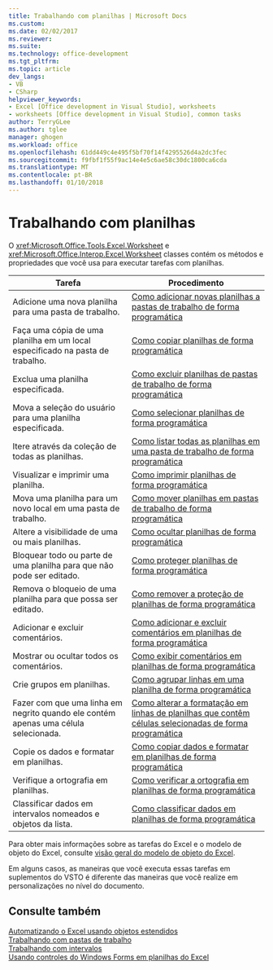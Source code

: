 ```yaml
---
title: Trabalhando com planilhas | Microsoft Docs
ms.custom: 
ms.date: 02/02/2017
ms.reviewer: 
ms.suite: 
ms.technology: office-development
ms.tgt_pltfrm: 
ms.topic: article
dev_langs:
- VB
- CSharp
helpviewer_keywords:
- Excel [Office development in Visual Studio], worksheets
- worksheets [Office development in Visual Studio], common tasks
author: TerryGLee
ms.author: tglee
manager: ghogen
ms.workload: office
ms.openlocfilehash: 61dd449c4e495f5bf70f14f4295526d4a2dc3fec
ms.sourcegitcommit: f9fbf1f55f9ac14e4e5c6ae58c30dc1800ca6cda
ms.translationtype: MT
ms.contentlocale: pt-BR
ms.lasthandoff: 01/10/2018
---
```

# <a name="working-with-worksheets"></a>Trabalhando com planilhas
  O <xref:Microsoft.Office.Tools.Excel.Worksheet> e <xref:Microsoft.Office.Interop.Excel.Worksheet> classes contém os métodos e propriedades que você usa para executar tarefas com planilhas.  
  
|Tarefa|Procedimento|  
|----------|---------------|  
|Adicione uma nova planilha para uma pasta de trabalho.|[Como adicionar novas planilhas a pastas de trabalho de forma programática](../vsto/how-to-programmatically-add-new-worksheets-to-workbooks.md)|  
|Faça uma cópia de uma planilha em um local especificado na pasta de trabalho.|[Como copiar planilhas de forma programática](../vsto/how-to-programmatically-copy-worksheets.md)|  
|Exclua uma planilha especificada.|[Como excluir planilhas de pastas de trabalho de forma programática](../vsto/how-to-programmatically-delete-worksheets-from-workbooks.md)|  
|Mova a seleção do usuário para uma planilha especificada.|[Como selecionar planilhas de forma programática](../vsto/how-to-programmatically-select-worksheets.md)|  
|Itere através da coleção de todas as planilhas.|[Como listar todas as planilhas em uma pasta de trabalho de forma programática](../vsto/how-to-programmatically-list-all-worksheets-in-a-workbook.md)|  
|Visualizar e imprimir uma planilha.|[Como imprimir planilhas de forma programática](../vsto/how-to-programmatically-print-worksheets.md)|  
|Mova uma planilha para um novo local em uma pasta de trabalho.|[Como mover planilhas em pastas de trabalho de forma programática](../vsto/how-to-programmatically-move-worksheets-within-workbooks.md)|  
|Altere a visibilidade de uma ou mais planilhas.|[Como ocultar planilhas de forma programática](../vsto/how-to-programmatically-hide-worksheets.md)|  
|Bloquear todo ou parte de uma planilha para que não pode ser editado.|[Como proteger planilhas de forma programática](../vsto/how-to-programmatically-protect-worksheets.md)|  
|Remova o bloqueio de uma planilha para que possa ser editado.|[Como remover a proteção de planilhas de forma programática](../vsto/how-to-programmatically-remove-protection-from-worksheets.md)|  
|Adicionar e excluir comentários.|[Como adicionar e excluir comentários em planilhas de forma programática](../vsto/how-to-programmatically-add-and-delete-worksheet-comments.md)|  
|Mostrar ou ocultar todos os comentários.|[Como exibir comentários em planilhas de forma programática](../vsto/how-to-programmatically-display-worksheet-comments.md)|  
|Crie grupos em planilhas.|[Como agrupar linhas em uma planilha de forma programática](../vsto/how-to-programmatically-group-rows-in-a-worksheet.md)|  
|Fazer com que uma linha em negrito quando ele contém apenas uma célula selecionada.|[Como alterar a formatação em linhas de planilhas que contêm células selecionadas de forma programática](../vsto/how-to-programmatically-change-formatting-in-worksheet-rows-containing-selected-cells.md)|  
|Copie os dados e formatar em planilhas.|[Como copiar dados e formatar em planilhas de forma programática](../vsto/how-to-programmatically-copy-data-and-formatting-across-worksheets.md)|  
|Verifique a ortografia em planilhas.|[Como verificar a ortografia em planilhas de forma programática](../vsto/how-to-programmatically-check-spelling-in-worksheets.md)|  
|Classificar dados em intervalos nomeados e objetos da lista.|[Como classificar dados em planilhas de forma programática](../vsto/how-to-programmatically-sort-data-in-worksheets.md)|  
  
 Para obter mais informações sobre as tarefas do Excel e o modelo de objeto do Excel, consulte [visão geral do modelo de objeto do Excel](../vsto/excel-object-model-overview.md).  
  
 Em alguns casos, as maneiras que você executa essas tarefas em suplementos do VSTO é diferente das maneiras que você realize em personalizações no nível do documento.  
  
## <a name="see-also"></a>Consulte também  
 [Automatizando o Excel usando objetos estendidos](../vsto/automating-excel-by-using-extended-objects.md)   
 [Trabalhando com pastas de trabalho](../vsto/working-with-workbooks.md)   
 [Trabalhando com intervalos](../vsto/working-with-ranges.md)   
 [Usando controles do Windows Forms em planilhas do Excel](../vsto/using-windows-forms-controls-on-excel-worksheets.md)  
  
  